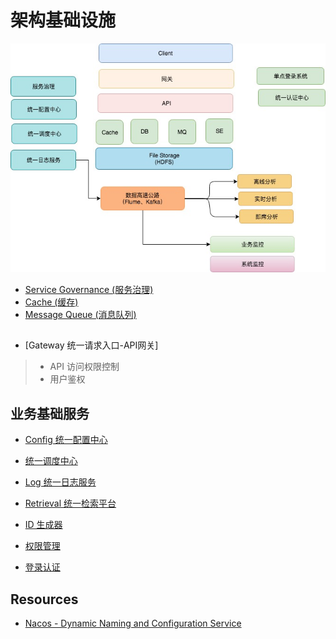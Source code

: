 # 架构基础设施

![](KS-Infra/_pic/infrastructure.jpg)

* [Service Governance (服务治理)](KS-ServiceGovernance/README.md)
* [Cache (缓存)](KS-Cache/README.md)
* [Message Queue (消息队列)](https://github.com/SunnnyChan/knowledge-Sys-of-MQ)

## 
* [Gateway 统一请求入口-API网关]
> * API 访问权限控制
> * 用户鉴权

## 业务基础服务
* [Config 统一配置中心](biz-infra/configure/README.md)
* [统一调度中心](biz-infra/scheduling/README.md)
* [Log 统一日志服务](biz-infra/log/README.md)
* [Retrieval 统一检索平台](https://github.com/SunnnyChan/knowledge-Sys-Collections/tree/master/KS-SearchE/retrieval)

* [ID 生成器](biz-infra/id-generator/README.md)
* [权限管理](authority/README.md)

* [登录认证](login/README.md)

## Resources
* [Nacos - Dynamic Naming and Configuration Service](https://github.com/alibaba/nacos)